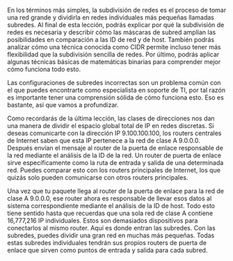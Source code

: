 En los términos más simples, la subdivisión de redes es el proceso de tomar una red grande y dividirla en redes individuales más pequeñas llamadas subredes. Al final de esta lección, podrás explicar por qué la subdivisión de redes es necesaria y describir cómo las máscaras de subred amplían las posibilidades en comparación a las ID de red y de host. También podrás analizar cómo una técnica conocida como CIDR permite incluso tener más flexibilidad que la subdivisión sencilla de redes. Por último, podrás aplicar algunas técnicas básicas de matemáticas binarias para comprender mejor cómo funciona todo esto.

Las configuraciones de subredes incorrectas son un problema común con el que puedes encontrarte como especialista en soporte de TI, por tal razón es importante tener una comprensión sólida de cómo funciona esto. Eso es bastante, así que vamos a profundizar.

Como recordarás de la última lección, las clases de direcciones nos dan una manera de dividir el espacio global total de IP en redes discretas. Si deseas comunicarte con la dirección IP 9.100.100.100, los routers centrales de Internet saben que esta IP pertenece a la red de clase A 9.0.0.0. Después envían el mensaje al router de la puerta de enlace responsable de la red mediante el análisis de la ID de la red. Un router de puerta de enlace sirve específicamente como la ruta de entrada y salida de una determinada red. Puedes comparar esto con los routers principales de Internet, los que quizás solo pueden comunicarse con otros routers principales.

Una vez que tu paquete llega al router de la puerta de enlace para la red de clase A 9.0.0.0, ese router ahora es responsable de llevar esos datos al sistema correspondiente mediante el análisis de la ID de host. Todo esto tiene sentido hasta que recuerdas que una sola red de clase A contiene 16,777,216 IP individuales. Estos son demasiados dispositivos para conectarlos al mismo router. Aquí es donde entran las subredes. Con las subredes, puedes dividir una gran red en muchas más pequeñas. Todas estas subredes individuales tendrán sus propios routers de puerta de enlace que sirven como puntos de entrada y salida para cada subred.
